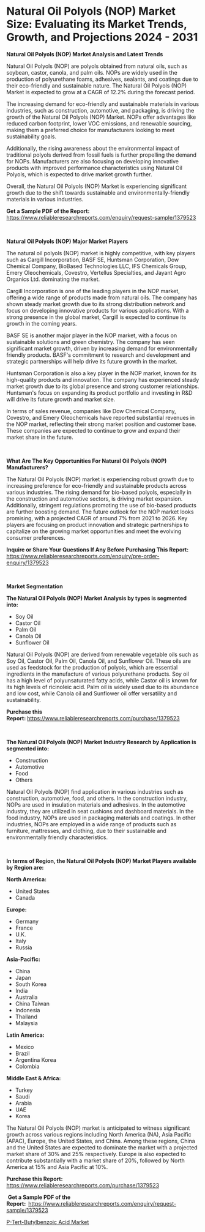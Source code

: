<p><h1>Natural Oil Polyols (NOP) Market Size: Evaluating its Market Trends, Growth, and Projections 2024 - 2031</h1></p><p><strong>Natural Oil Polyols (NOP) Market Analysis and Latest Trends</strong></p>
<p><p>Natural Oil Polyols (NOP) are polyols obtained from natural oils, such as soybean, castor, canola, and palm oils. NOPs are widely used in the production of polyurethane foams, adhesives, sealants, and coatings due to their eco-friendly and sustainable nature. The Natural Oil Polyols (NOP) Market is expected to grow at a CAGR of 12.2% during the forecast period.</p><p>The increasing demand for eco-friendly and sustainable materials in various industries, such as construction, automotive, and packaging, is driving the growth of the Natural Oil Polyols (NOP) Market. NOPs offer advantages like reduced carbon footprint, lower VOC emissions, and renewable sourcing, making them a preferred choice for manufacturers looking to meet sustainability goals.</p><p>Additionally, the rising awareness about the environmental impact of traditional polyols derived from fossil fuels is further propelling the demand for NOPs. Manufacturers are also focusing on developing innovative products with improved performance characteristics using Natural Oil Polyols, which is expected to drive market growth further.</p><p>Overall, the Natural Oil Polyols (NOP) Market is experiencing significant growth due to the shift towards sustainable and environmentally-friendly materials in various industries.</p></p>
<p><strong>Get a Sample PDF of the Report:&nbsp;</strong> <a href="https://www.reliableresearchreports.com/enquiry/request-sample/1379523">https://www.reliableresearchreports.com/enquiry/request-sample/1379523</a></p>
<p>&nbsp;</p>
<p><strong>Natural Oil Polyols (NOP) Major Market Players</strong></p>
<p><p>The natural oil polyols (NOP) market is highly competitive, with key players such as Cargill Incorporation, BASF SE, Huntsman Corporation, Dow Chemical Company, BioBased Technologies LLC, IFS Chemicals Group, Emery Oleochemicals, Covestro, Vertellus Specialties, and Jayant Agro Organics Ltd. dominating the market.</p><p>Cargill Incorporation is one of the leading players in the NOP market, offering a wide range of products made from natural oils. The company has shown steady market growth due to its strong distribution network and focus on developing innovative products for various applications. With a strong presence in the global market, Cargill is expected to continue its growth in the coming years.</p><p>BASF SE is another major player in the NOP market, with a focus on sustainable solutions and green chemistry. The company has seen significant market growth, driven by increasing demand for environmentally friendly products. BASF's commitment to research and development and strategic partnerships will help drive its future growth in the market.</p><p>Huntsman Corporation is also a key player in the NOP market, known for its high-quality products and innovation. The company has experienced steady market growth due to its global presence and strong customer relationships. Huntsman's focus on expanding its product portfolio and investing in R&D will drive its future growth and market size.</p><p>In terms of sales revenue, companies like Dow Chemical Company, Covestro, and Emery Oleochemicals have reported substantial revenues in the NOP market, reflecting their strong market position and customer base. These companies are expected to continue to grow and expand their market share in the future.</p></p>
<p>&nbsp;</p>
<p><strong>What Are The Key Opportunities For Natural Oil Polyols (NOP) Manufacturers?</strong></p>
<p><p>The Natural Oil Polyols (NOP) market is experiencing robust growth due to increasing preference for eco-friendly and sustainable products across various industries. The rising demand for bio-based polyols, especially in the construction and automotive sectors, is driving market expansion. Additionally, stringent regulations promoting the use of bio-based products are further boosting demand. The future outlook for the NOP market looks promising, with a projected CAGR of around 7% from 2021 to 2026. Key players are focusing on product innovation and strategic partnerships to capitalize on the growing market opportunities and meet the evolving consumer preferences.</p></p>
<p><strong>Inquire or Share Your Questions If Any Before Purchasing This Report:</strong> <a href="https://www.reliableresearchreports.com/enquiry/pre-order-enquiry/1379523">https://www.reliableresearchreports.com/enquiry/pre-order-enquiry/1379523</a></p>
<p>&nbsp;</p>
<p><strong>Market Segmentation</strong></p>
<p><strong>The Natural Oil Polyols (NOP) Market Analysis by types is segmented into:</strong></p>
<p><ul><li>Soy Oil</li><li>Castor Oil</li><li>Palm Oil</li><li>Canola Oil</li><li>Sunflower Oil</li></ul></p>
<p><p>Natural Oil Polyols (NOP) are derived from renewable vegetable oils such as Soy Oil, Castor Oil, Palm Oil, Canola Oil, and Sunflower Oil. These oils are used as feedstock for the production of polyols, which are essential ingredients in the manufacture of various polyurethane products. Soy oil has a high level of polyunsaturated fatty acids, while Castor oil is known for its high levels of ricinoleic acid. Palm oil is widely used due to its abundance and low cost, while Canola oil and Sunflower oil offer versatility and sustainability.</p></p>
<p><strong>Purchase this Report:&nbsp;</strong><a href="https://www.reliableresearchreports.com/purchase/1379523">https://www.reliableresearchreports.com/purchase/1379523</a></p>
<p>&nbsp;</p>
<p><strong>The Natural Oil Polyols (NOP) Market Industry Research by Application is segmented into:</strong></p>
<p><ul><li>Construction</li><li>Automotive</li><li>Food</li><li>Others</li></ul></p>
<p><p>Natural Oil Polyols (NOP) find application in various industries such as construction, automotive, food, and others. In the construction industry, NOPs are used in insulation materials and adhesives. In the automotive industry, they are utilized in seat cushions and dashboard materials. In the food industry, NOPs are used in packaging materials and coatings. In other industries, NOPs are employed in a wide range of products such as furniture, mattresses, and clothing, due to their sustainable and environmentally friendly characteristics.</p></p>
<p>&nbsp;</p>
<p><strong>In terms of Region, the Natural Oil Polyols (NOP) Market Players available by Region are:</strong></p>
<p>
    <p> <strong> North America: </strong>
        <ul>
            <li>United States</li>
            <li>Canada</li>
        </ul>
        </p> 
    <p> <strong> Europe: </strong>
        <ul>
            <li>Germany</li>
            <li>France</li>
            <li>U.K.</li>
            <li>Italy</li>
            <li>Russia</li>
        </ul>
        </p> 
    <p> <strong> Asia-Pacific: </strong>
        <ul>
            <li>China</li>
            <li>Japan</li>
            <li>South Korea</li>
            <li>India</li>
            <li>Australia</li>
            <li>China Taiwan</li>
            <li>Indonesia</li>
            <li>Thailand</li>
            <li>Malaysia</li>
        </ul>
        </p> 
    <p> <strong> Latin America: </strong>
        <ul>
            <li>Mexico</li>
            <li>Brazil</li>
            <li>Argentina Korea</li>
            <li>Colombia</li>
        </ul>
        </p> 
    <p> <strong> Middle East & Africa: </strong>
        <ul>
            <li>Turkey</li>
            <li>Saudi</li>
            <li>Arabia</li>
            <li>UAE</li>
            <li>Korea</li>
        </ul>
    </p>
    </p>
<p><p>The Natural Oil Polyols (NOP) market is anticipated to witness significant growth across various regions including North America (NA), Asia Pacific (APAC), Europe, the United States, and China. Among these regions, China and the United States are expected to dominate the market with a projected market share of 30% and 25% respectively. Europe is also expected to contribute substantially with a market share of 20%, followed by North America at 15% and Asia Pacific at 10%.</p></p>
<p><strong>Purchase this Report: </strong><a href="https://www.reliableresearchreports.com/purchase/1379523">https://www.reliableresearchreports.com/purchase/1379523</a></p>
<p>&nbsp;<strong>Get a Sample PDF of the Report:&nbsp;&nbsp;</strong><a href="https://www.reliableresearchreports.com/enquiry/request-sample/1379523">https://www.reliableresearchreports.com/enquiry/request-sample/1379523</a></p>
<p><strong></strong></p>
<p><p><a href="https://confirmed-shield-e13.notion.site/P-Tert-Butylbenzoic-Acid-Market-Furnish-Information-about-Market-Size-Market-Share-Market-Dynamics-0a6dc12e402d42f3a485cac86503aec3">P-Tert-Butylbenzoic Acid Market</a></p></p>